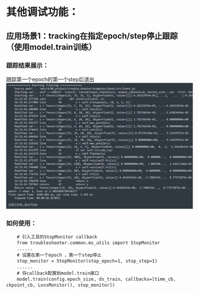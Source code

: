 # 其他调试功能：

## 应用场景1：tracking在指定epoch/step停止跟踪（使用model.train训练）
### 跟踪结果展示：
跟踪第一个epoch的第一个step后退出
![avatar](images/046102819c1c65f571b06a7412f5efbf.png)

### 如何使用：
        # 引入工具的StopMonitor callback
        from troubleshooter.common.ms_utils import StopMonitor
        ......
        # 设置在第一个epoch ，第一个step停止
        stop_monitor = StopMonitor(stop_epoch=1, stop_step=1)
        ......
        # 将callback配置到model.train接口
        model.train(config.epoch_size, ds_train, callbacks=[time_cb, ckpoint_cb, LossMonitor(), stop_monitor])